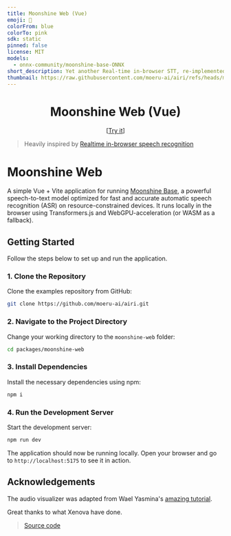 ```yaml
---
title: Moonshine Web (Vue)
emoji: 🌙
colorFrom: blue
colorTo: pink
sdk: static
pinned: false
license: MIT
models:
  - onnx-community/moonshine-base-ONNX
short_description: Yet another Real-time in-browser STT, re-implemented in Vue
thumbnail: https://raw.githubusercontent.com/moeru-ai/airi/refs/heads/main/packages/moonshine-web/public/banner.png
---
```


<h1 align="center">Moonshine Web (Vue)</h1>

<p align="center">
  [<a href="https://moonshine-web-vue.netlify.app/">Try it</a>]
</p>

> Heavily inspired by [Realtime in-browser speech recognition](https://huggingface.co/spaces/webml-community/moonshine-web)

# Moonshine Web

A simple Vue + Vite application for running [Moonshine Base](https://huggingface.co/onnx-community/moonshine-base-ONNX), a powerful speech-to-text model optimized for fast and accurate automatic speech recognition (ASR) on resource-constrained devices. It runs locally in the browser using Transformers.js and WebGPU-acceleration (or WASM as a fallback).

## Getting Started

Follow the steps below to set up and run the application.

### 1. Clone the Repository

Clone the examples repository from GitHub:

```sh
git clone https://github.com/moeru-ai/airi.git
```

### 2. Navigate to the Project Directory

Change your working directory to the `moonshine-web` folder:

```sh
cd packages/moonshine-web
```

### 3. Install Dependencies

Install the necessary dependencies using npm:

```sh
npm i
```

### 4. Run the Development Server

Start the development server:

```sh
npm run dev
```

The application should now be running locally. Open your browser and go to `http://localhost:5175` to see it in action.

## Acknowledgements

The audio visualizer was adapted from Wael Yasmina's [amazing tutorial](https://waelyasmina.net/articles/how-to-create-a-3d-audio-visualizer-using-three-js/).

Great thanks to what Xenova have done.

> [Source code](https://github.com/huggingface/transformers.js-examples/tree/38a883dd465d70d7368b86b95aa0678895ca4e83/moonshine-web)
